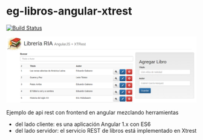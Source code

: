 # eg-libros-angular-xtrest

[![Build Status](https://travis-ci.org/uqbar-project/eg-libros-angular-xtrest-es6.svg?branch=master)](https://travis-ci.org/uqbar-project/eg-libros-angular-xtrest-es6)

![demo](demo/demo.png)

Ejemplo de api rest con frontend en angular mezclando herramientas

- del lado cliente: es una aplicación Angular 1.x con ES6
- del lado servidor: el servicio REST de libros está implementado en Xtrest


